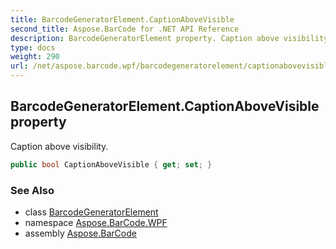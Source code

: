 ```yaml
---
title: BarcodeGeneratorElement.CaptionAboveVisible
second_title: Aspose.BarCode for .NET API Reference
description: BarcodeGeneratorElement property. Caption above visibility
type: docs
weight: 290
url: /net/aspose.barcode.wpf/barcodegeneratorelement/captionabovevisible/
---
```

## BarcodeGeneratorElement.CaptionAboveVisible property

Caption above visibility.

```csharp
public bool CaptionAboveVisible { get; set; }
```

### See Also

* class [BarcodeGeneratorElement](../)
* namespace [Aspose.BarCode.WPF](../../barcodegeneratorelement/)
* assembly [Aspose.BarCode](../../../)


